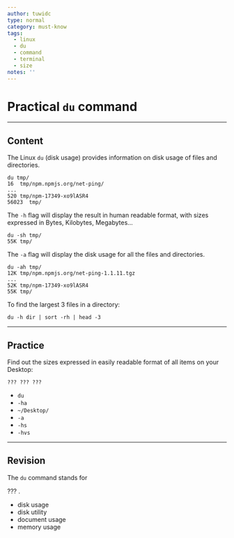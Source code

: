 ```yaml
---
author: tuwidc
type: normal
category: must-know
tags:
  - linux
  - du
  - command
  - terminal
  - size
notes: ''
---
```


# Practical `du` command


---

## Content

The Linux `du` (disk usage) provides information on disk usage of files and directories.

```plain-text
du tmp/
16	tmp/npm.npmjs.org/net-ping/
...
520	tmp/npm-17349-xo9lASR4
56023  tmp/
```

The `-h` flag will display the result in human readable format, with sizes expressed in Bytes, Kilobytes, Megabytes... 

```plain-text
du -sh tmp/
55K	tmp/
```

The `-a` flag will display the disk usage for all the files and directories.

```plain-text
du -ah tmp/
12K	tmp/npm.npmjs.org/net-ping-1.1.11.tgz
...
52K	tmp/npm-17349-xo9lASR4
55K	tmp/
```

To find the largest 3 files in a directory:

```plain-text
du -h dir | sort -rh | head -3
```


---

## Practice

Find out the sizes expressed in easily  readable format of all items on your Desktop:

```plain-text
??? ??? ???
```

- `du`
- `-ha`
- `~/Desktop/`
- `-a`
- `-hs`
- `-hvs`


---

## Revision

The `du` command stands for 

??? . 

- disk usage
- disk utility
- document usage
- memory usage
